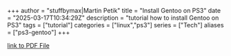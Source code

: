+++
author = "stuffbymax|Martin Petik"
title = "Install Gentoo on PS3"
date = "2025-03-17T10:34:29Z"
description = "tutorial how to install Gentoo on PS3"
tags = ["tutorial"]
categories = ["linux","ps3"]
series = ["Tech"]
aliases = ["ps3-gentoo"]
+++

[link to PDF File](https://www.pling.com/p/2301004/)